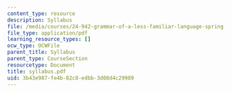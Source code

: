 ```yaml
---
content_type: resource
description: Syllabus
file: /media/courses/24-942-grammar-of-a-less-familiar-language-spring-2003/3b43e987fe4b82c8edbb3d08d4c29989_syllabus.pdf
file_type: application/pdf
learning_resource_types: []
ocw_type: OCWFile
parent_title: Syllabus
parent_type: CourseSection
resourcetype: Document
title: syllabus.pdf
uid: 3b43e987-fe4b-82c8-edbb-3d08d4c29989
---
```

